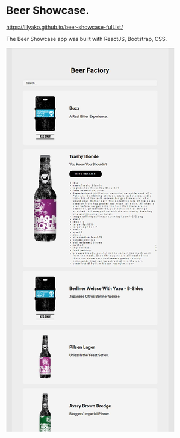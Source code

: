 # Beer Showcase.

https://illyako.github.io/beer-showcase-fulList/

The Beer Showcase app was built with 
    ReactJS,
    Bootstrap,
    CSS.

![beer-showcase](./public/beer-showcase_screen.jpg)